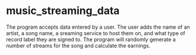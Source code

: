 # music_streaming_data

The program accepts data entered by a user.
The user adds the name of an artist, a song name, a sreaming service to host them on, and what type of record label they are signed to.
The program will randomly generate a number of streams for the song and calculate the earnings.
